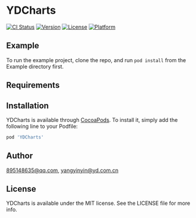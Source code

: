 # YDCharts

[![CI Status](https://img.shields.io/travis/895148635@qq.com/YDCharts.svg?style=flat)](https://travis-ci.org/895148635@qq.com/YDCharts)
[![Version](https://img.shields.io/cocoapods/v/YDCharts.svg?style=flat)](https://cocoapods.org/pods/YDCharts)
[![License](https://img.shields.io/cocoapods/l/YDCharts.svg?style=flat)](https://cocoapods.org/pods/YDCharts)
[![Platform](https://img.shields.io/cocoapods/p/YDCharts.svg?style=flat)](https://cocoapods.org/pods/YDCharts)

## Example

To run the example project, clone the repo, and run `pod install` from the Example directory first.

## Requirements

## Installation

YDCharts is available through [CocoaPods](https://cocoapods.org). To install
it, simply add the following line to your Podfile:

```ruby
pod 'YDCharts'
```

## Author

895148635@qq.com, yangyinyin@yd.com.cn

## License

YDCharts is available under the MIT license. See the LICENSE file for more info.
